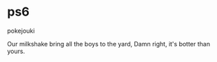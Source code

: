 ps6
===

pokejouki

Our milkshake bring all the boys to the yard,
Damn right, it's botter than yours.

